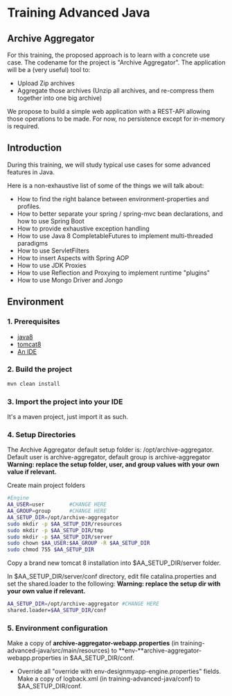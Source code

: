 # Training Advanced Java

## Archive Aggregator
For this training, the proposed approach is to learn with a concrete use case.
The codename for the project is "Archive Aggregator". The application will be a (very useful) tool to:  
 
 * Upload Zip archives  
 * Aggregate those archives (Unzip all archives, and re-compress them together into one big archive)

We propose to build a simple web application with a REST-API allowing those operations to be made.
For now, no persistence except for in-memory is required.

## Introduction
During this training, we will study typical use cases for some advanced features in Java.

Here is a non-exhaustive list of some of the things we will talk about:

 * How to find the right balance between environment-properties and profiles.  
 * How to better separate your spring / spring-mvc bean declarations, and how to use Spring Boot
 * How to provide exhaustive exception handling
 * How to use Java 8 CompletableFutures to implement multi-threaded paradigms
 * How to use ServletFilters
 * How to insert Aspects with Spring AOP
 * How to use JDK Proxies
 * How to use Reflection and Proxying to implement runtime "plugins"
 * How to use Mongo Driver and Jongo
 
## Environment

### 1. Prerequisites

* [java8](http://www.oracle.com/technetwork/java/javase/downloads/jdk8-downloads-2133151.html)
* [tomcat8](http://tomcat.apache.org/)
* [An IDE](http://www.jetbrains.com/idea/)

### 2. Build the project

```sh
mvn clean install
```

### 3. Import the project into your IDE

It's a maven project, just import it as such.

### 4. Setup Directories

The Archive Aggregator default setup folder is: /opt/archive-aggregator. Default user is archive-aggregator, default group is archive-aggregator
**Warning: replace the setup folder, user, and group values with your own value if relevant.**

Create main project folders
```sh
#Engine
AA_USER=user        #CHANGE HERE  
AA_GROUP=group      #CHANGE HERE  
AA_SETUP_DIR=/opt/archive-aggregator
sudo mkdir -p $AA_SETUP_DIR/resources  
sudo mkdir -p $AA_SETUP_DIR/tmp
sudo mkdir -p $AA_SETUP_DIR/server  
sudo chown $AA_USER:$AA_GROUP -R $AA_SETUP_DIR  
sudo chmod 755 $AA_SETUP_DIR  
```

Copy a brand new tomcat 8 installation into $AA_SETUP_DIR/server folder.

In $AA_SETUP_DIR/server/conf directory, edit file catalina.properties and set the shared.loader to the following:
**Warning: replace the setup dir with your own value if relevant.**

```sh
AA_SETUP_DIR=/opt/archive-aggregator #CHANGE HERE
shared.loader=$AA_SETUP_DIR/conf 
```

### 5. Environment configuration

Make a copy of **archive-aggregator-webapp.properties** (in training-advanced-java/src/main/resources) to **env-**archive-aggregator-webapp.properties in $AA_SETUP_DIR/conf.  
* Override all "override with env-designmyapp-engine.properties" fields.  
Make a copy of logback.xml (in training-advanced-java/conf) to $AA_SETUP_DIR/conf.